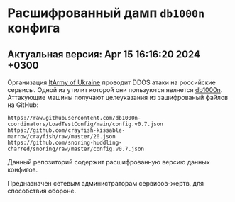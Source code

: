 # Расшифрованный дамп `db1000n` конфига

## Актуальная версия: Apr 15 16:16:20 2024 +0300

Организация [ItArmy of Ukraine](https://itarmy.com.ua/?lang=en) проводит DDOS атаки на российские сервисы. Одной из утилит которой они пользуются является [db1000n](https://github.com/Arriven/db1000n).
Аттакующие машины получают целеуказания из зашифрованый файлов на GitHub:

```
https://raw.githubusercontent.com/db1000n-coordinators/LoadTestConfig/main/config.v0.7.json
https://github.com/crayfish-kissable-marrow/crayfish/raw/master/20.json
https://github.com/snoring-huddling-charred/snoring/raw/master/config.v0.7.json
```

Данный репозиторий содержит расшифрованную версию данных конфигов.

Предназначен сетевым администраторам сервисов-жертв, для способствия обороне.

